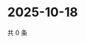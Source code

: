 # 2025-10-18

共 0 条

<!-- BEGIN ZHIHUVIDEO -->
<!-- 最后更新时间 Sat Oct 18 2025 23:09:55 GMT+0800 (China Standard Time) -->

<!-- END ZHIHUVIDEO -->
